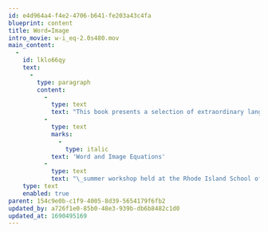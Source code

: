 ```yaml
---
id: e4d964a4-f4e2-4706-b641-fe203a43c4fa
blueprint: content
title: Word=Image
intro_movie: w-i_eq-2.0s480.mov
main_content:
  -
    id: lklo66qy
    text:
      -
        type: paragraph
        content:
          -
            type: text
            text: "This book presents a selection of extraordinary language experiments by all individuals (including the authors) who participated in the 1975\_"
          -
            type: text
            marks:
              -
                type: italic
            text: 'Word and Image Equations'
          -
            type: text
            text: "\_summer workshop held at the Rhode Island School of Design. Designed by Ockerse, it has an introduction by Hompson. A limited paperback edition of 300 numbered copies; 48 pages, 14 x 20 cm, printed offset, with tip-ins and foldouts.\_"
    type: text
    enabled: true
parent: 154c9e0b-c1f9-4005-8d39-5654179f6fb2
updated_by: a726f1e0-85b0-48e3-939b-db6b8482c1d0
updated_at: 1690495169
---
```

